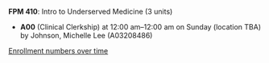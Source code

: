 **FPM 410**: Intro to Underserved Medicine (3 units)

- **A00** (Clinical Clerkship) at 12:00 am–12:00 am on Sunday (location TBA) by Johnson, Michelle Lee (A03208486)

[Enrollment numbers over time](./FPM410.tsv)
